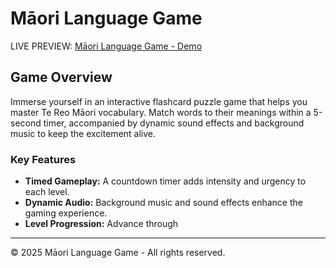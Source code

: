# Māori Language Game

LIVE PREVIEW: <a href="https://maori-language-game-demo.vercel.app/" target="_blank">Māori Language Game - Demo</a>

## Game Overview

Immerse yourself in an interactive flashcard puzzle game that helps you master Te Reo Māori vocabulary. Match words to their meanings within a 5-second timer, accompanied by dynamic sound effects and background music to keep the excitement alive.

### Key Features

-   **Timed Gameplay:** A countdown timer adds intensity and urgency to each level.
-   **Dynamic Audio:** Background music and sound effects enhance the gaming experience.
-   **Level Progression:** Advance through

---

© 2025 Māori Language Game - All rights reserved.
